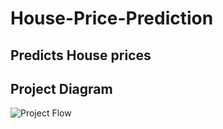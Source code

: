 # House-Price-Prediction
## Predicts House prices

## Project Diagram
![Project Flow](https://example.com/path/to/your/image.png)

